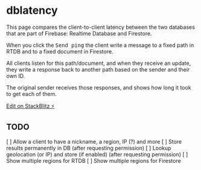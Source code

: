 # dblatency

This page compares the client-to-client latency between the two databases that are part of Firebase: Realtime Database and Firestore.

When you click the <kbd>Send ping</kbd> the client write a message to a fixed path in RTDB and to a fixed document in Firestore.

All clients listen for this path/document, and when they receive an update, they write a response back to another path based on the sender and their own ID.

The original sender receives those responses, and shows how long it took to get each of them.

[Edit on StackBlitz ⚡️](https://stackblitz.com/edit/dblatency)

## TODO

[ ] Allow a client to have a nickname, a region, IP (?) and more
[ ] Store results permanently in DB (after requesting permission)
[ ] Lookup geolocation (or IP) and store (if enabled) (after requesting permission)
[ ] Show multiple regions for RTDB
[ ] Show multiple regions for Firestore
